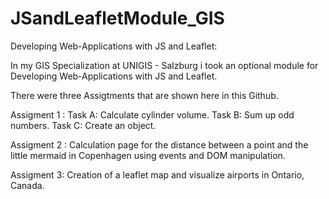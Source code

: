 # JSandLeafletModule_GIS
Developing Web-Applications with JS and Leaflet:

In my GIS Specialization at UNIGIS - Salzburg i took an optional module for Developing Web-Applications with JS and Leaflet. 

There were three Assigtments that are shown here in this Github. 

Assigment 1 : 
Task A: Calculate cylinder volume.
Task B: Sum up odd numbers.
Task C: Create an object. 

Assigment 2 : Calculation page for the distance between a point and the little
mermaid in Copenhagen using events and DOM manipulation. 

Assigment 3: Creation of a leaflet map and visualize airports in Ontario,
Canada.
